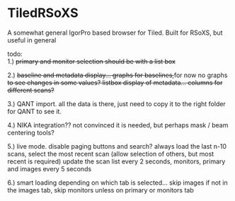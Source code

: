 # TiledRSoXS
A somewhat general IgorPro based browser for Tiled.  Built for RSoXS, but useful in general

todo:  
1.) ~~primary and monitor selection should be with a list box~~

2.) ~~baseline and metadata display...
  graphs for baselines,~~for now no graphs ~~to see changes in some values?
  listbox display of metadata... columns for different scans?~~
  
3.) QANT import.  all the data is there, just need to copy it to the right folder for QANT to see it.

4.) NIKA integration??  not convinced it is needed, but perhaps mask / beam centering tools?

5.) live mode.
  disable paging buttons and search? always load the last n-10 scans, select the most recent scan (allow selection of others, but most recent is required)
  update the scan list every 2 seconds, monitors, primary and images every 5 seconds
  
6.) smart loading depending on which tab is selected... skip images if not in the images tab, skip monitors unless on primary or monitors tab


